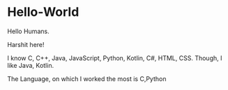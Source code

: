 # Hello-World

Hello Humans.

Harshit here!

I know C, C++, Java, JavaScript, Python, Kotlin, C#, HTML, CSS. Though, I like Java, Kotlin.

The Language, on which I worked the most is C,Python
